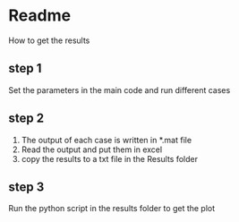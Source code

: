 # Readme 
How to get the results 
## step 1
Set the parameters in the main code and run different cases 
## step 2
1. The output of each case is written in *.mat file 
2. Read the output and put them in excel 
3. copy the results to a txt file in the Results folder 
## step 3
Run the python script in the results folder to get the plot